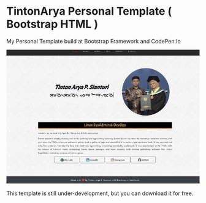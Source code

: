 # TintonArya Personal Template ( Bootstrap HTML )

My Personal Template build at Bootstrap Framework and CodePen.Io

![MaeWS](https://github.com/Sianturi1337/TintonArya_PersonalTemplate/blob/main/images/demo.png?raw=true)

This template is still under-development, but you can download it for free.
